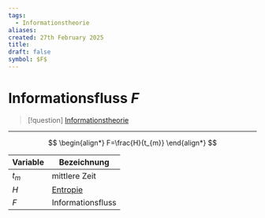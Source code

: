 ```yaml
---
tags:
  - Informationstheorie
aliases: 
created: 27th February 2025
title: 
draft: false
symbol: $F$
---
```



# Informationsfluss $F$

> [!question] [Informationstheorie](Informationstheorie.md)

---

$$
\begin{align*}
F=\frac{H}{t_{m}}
\end{align*}
$$

| Variable | Bezeichnung   |
| -------- | ------------- |
| $t_{m}$  | mittlere Zeit |
| $H$      | [Entropie](Informationsgehalt.md)      |
| $F$      | Informationsfluss              |
